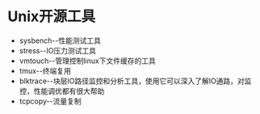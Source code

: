 # Unix开源工具

- sysbench--性能测试工具
- stress--IO压力测试工具
- vmtouch--管理控制linux下文件缓存的工具
- tmux--终端复用
- blktrace--块层IO路径监控和分析工具，使用它可以深入了解IO通路，对监控，性能调优都有很大帮助
- tcpcopy--流量复制
